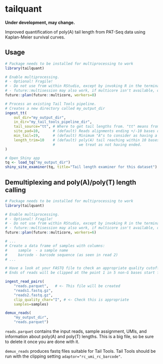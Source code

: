 # tailquant

**Under development, may change.**

Improved quantification of poly(A) tail length from PAT-Seq data using Kaplan-Meier survival curves.

## Usage

```r
# Package needs to be installed for multiprocessing to work
library(tailquant)

# Enable multiprocessing.
# - Optional! Fragile!
# - Do not use from within RStudio, except by invoking R in the terminal.
# - future::multisession may also work, if multicore isn't available, or it may also fail.
future::plan(future::multicore, workers=8)

# Process an existing Tail Tools pipeline.
# Creates a new directory called my_output_dir
ingest_tt(
    out_dir="my_output_dir", 
    in_dir="my_tail_tools_pipeline_dir",
    tail_source="tt", # Where to get tail lengths from. "tt" means from Tail Tools output.
    site_pad=10,      # (default) Reads alignments ending +/-10 bases of a site are examined.
    min_tail=19,      # (default) Minimum "A"s to consider as having a poly(A) tail.
    length_trim=10    # (default) poly(A) tail reaching within 10 bases of the end 
                      #           we treat as not having ended.
)

# Open Shiny app
tq <- load_tq("my_output_dir")
shiny_site_examiner(tq, title="Tail length examiner for this dataset")
```


## Demultiplexing and poly(A)/poly(T) length calling

```r
# Package needs to be installed for multiprocessing to work
library(tailquant)

# Enable multiprocessing.
# - Optional! Fragile!
# - Do not use from within RStudio, except by invoking R in the terminal.
# - future::multisession may also work, if multicore isn't available, or it may also fail.
future::plan(future::multicore, workers=6)

# ... 
# Create a data frame of samples with columns:
#     sample  - a sample name
#     barcode - barcode sequence (as seen in read 2)
# ...

# Have a look at your FASTQ file to check an appropriate quality cutoff.
# Ends of reads will be clipped at the point 1 in 5 non-G bases start falling below this quality.

ingest_read_pairs(
    "reads.parquet",   # <- This file will be created
    "reads1.fastq.gz",
    "reads2.fastq.gz",
    clip_quality_char="I", # <- Check this is appropriate
    samples=samples)

demux_reads(
    "my_output_dir", 
    "reads.parquet")
```

`reads.parquet` contains the input reads, sample assignment, UMIs, and information about poly(A) and poly(T) lengths. This is a big file, so be sure to delete it once you are done with it.

`demux_reads` produces fastq files suitable for Tail Tools. Tail Tools should be run with the clipping setting `adaptor="rc_umi_rc_barcode"`.
